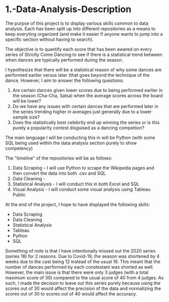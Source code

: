 # 1.-Data-Analysis-Description

The purpse of this project is to display various skills common to data analysis. Each has been split up into different repositories as a means to keep everyting organized (and make it easier if anyone wants to jump into a specific section without having to search).

The objective is to quantify each score that has been awared on every series of Strictly Come Dancing to see if there is a statistical trend between when dances are typically performed during the season.

I hypothesize that there will be a statistical reason of why some dances are performed earlier versus later (that goes beyond the technique of the dance. However, I aim to answer the following questions:
  1. Are certain dances given lower scores due to being performed earlier in the season (Cha-Cha, Salsa) when the average scores across the board will be        lower?
  2. Do we have any issues with certain dances that are performed later in the series trending higher in averages just generally due to a lower sample          size?
  3. Does the statistically best celebrity end up winning the series or is this purely a popularity contest disguised as a dancing compeition?

The main language I will be conducting this in will be Python (with some SQL being used within the data analysis section purely to show competency)

The "timeline" of the repositories will be as follows:

1. Data Scraping - I will use Python to scrape the Wikipedia pages and then convert the data into both .csv and SQL
2. Data Cleaning - 
3. Statistical Analysis - I will conduct this in both Excel and SQL
4. Visual Analysis - I will conduct some visual analysis using Tableau Public

At the end of the project, I hope to have displayed the following skills:
- Data Scraping
- Data Cleaning
- Statistical Analysis
- Tableau
- Python
- SQL

Something of note is that I have intentionally missed out the 2020 series (series 18) for 2 reasons. Due to Covid-19, the season was shortened by 4 weeks due to the cast being 12 instead of the usual 16. This meant that the number of dances performed by each constestant was shorted as well. However, the main issue is that there were only 3 judges (with a total maximum score of 30) compared to the usual score of 40 from 4 judges.
  As such, I made the decision to leave out this series purely because using the scores out of 30 would affect the precision of the data and normalizing     the scores out of 30 to scores out of 40 would affect the accuracy. 
